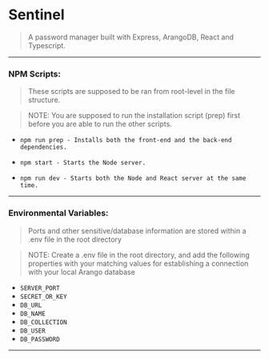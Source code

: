 # Sentinel

> A password manager built with Express, ArangoDB, React and Typescript.

---

### NPM Scripts:

> These scripts are supposed to be ran from root-level in the file structure.

> NOTE: You are supposed to run the installation script (prep) first before you are able to run the other scripts.

- `npm run prep - Installs both the front-end and the back-end dependencies.`

- `npm start - Starts the Node server.`

- `npm run dev - Starts both the Node and React server at the same time.`

---

### Environmental Variables:

> Ports and other sensitive/database information are stored within a .env file in the root directory

> NOTE: Create a .env file in the root directory, and add the following properties with your matching values for establishing a connection with your local Arango database

- `SERVER_PORT`
- `SECRET_OR_KEY`
- `DB_URL`
- `DB_NAME`
- `DB_COLLECTION`
- `DB_USER`
- `DB_PASSWORD`

---
